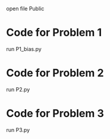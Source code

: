 open file Public
# Code for Problem 1
run P1_bias.py
# Code for Problem 2
run P2.py
# Code for Problem 3
run P3.py